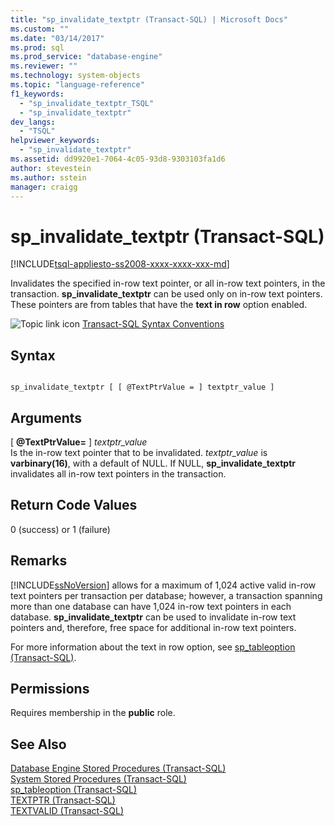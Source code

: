 ```yaml
---
title: "sp_invalidate_textptr (Transact-SQL) | Microsoft Docs"
ms.custom: ""
ms.date: "03/14/2017"
ms.prod: sql
ms.prod_service: "database-engine"
ms.reviewer: ""
ms.technology: system-objects
ms.topic: "language-reference"
f1_keywords: 
  - "sp_invalidate_textptr_TSQL"
  - "sp_invalidate_textptr"
dev_langs: 
  - "TSQL"
helpviewer_keywords: 
  - "sp_invalidate_textptr"
ms.assetid: dd9920e1-7064-4c05-93d8-9303103fa1d6
author: stevestein
ms.author: sstein
manager: craigg
---
```

# sp_invalidate_textptr (Transact-SQL)
[!INCLUDE[tsql-appliesto-ss2008-xxxx-xxxx-xxx-md](../../includes/tsql-appliesto-ss2008-xxxx-xxxx-xxx-md.md)]

  Invalidates the specified in-row text pointer, or all in-row text pointers, in the transaction. **sp_invalidate_textptr** can be used only on in-row text pointers. These pointers are from tables that have the **text in row** option enabled.  
  
 ![Topic link icon](../../database-engine/configure-windows/media/topic-link.gif "Topic link icon") [Transact-SQL Syntax Conventions](../../t-sql/language-elements/transact-sql-syntax-conventions-transact-sql.md)  
  
## Syntax  
  
```  
  
sp_invalidate_textptr [ [ @TextPtrValue = ] textptr_value ]  
```  
  
## Arguments  
 [ **@TextPtrValue=** ] *textptr_value*  
 Is the in-row text pointer that to be invalidated. *textptr_value* is **varbinary(**16**)**, with a default of NULL. If NULL, **sp_invalidate_textptr** invalidates all in-row text pointers in the transaction.  
  
## Return Code Values  
 0 (success) or 1 (failure)  
  
## Remarks  
 [!INCLUDE[ssNoVersion](../../includes/ssnoversion-md.md)] allows for a maximum of 1,024 active valid in-row text pointers per transaction per database; however, a transaction spanning more than one database can have 1,024 in-row text pointers in each database. **sp_invalidate_textptr** can be used to invalidate in-row text pointers and, therefore, free space for additional in-row text pointers.  
  
 For more information about the text in row option, see [sp_tableoption &#40;Transact-SQL&#41;](../../relational-databases/system-stored-procedures/sp-tableoption-transact-sql.md).  
  
## Permissions  
 Requires membership in the **public** role.  
  
## See Also  
 [Database Engine Stored Procedures &#40;Transact-SQL&#41;](../../relational-databases/system-stored-procedures/database-engine-stored-procedures-transact-sql.md)   
 [System Stored Procedures &#40;Transact-SQL&#41;](../../relational-databases/system-stored-procedures/system-stored-procedures-transact-sql.md)   
 [sp_tableoption &#40;Transact-SQL&#41;](../../relational-databases/system-stored-procedures/sp-tableoption-transact-sql.md)   
 [TEXTPTR &#40;Transact-SQL&#41;](../../t-sql/functions/text-and-image-functions-textptr-transact-sql.md)   
 [TEXTVALID &#40;Transact-SQL&#41;](../../t-sql/functions/text-and-image-functions-textvalid-transact-sql.md)  
  
  
